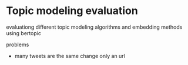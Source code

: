 # Topic modeling evaluation

evaluationg different topic modeling algorithms and embedding methods using bertopic

problems
- many tweets are the same change only an url 